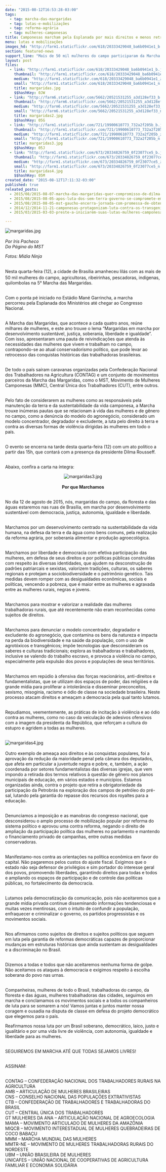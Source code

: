 ```yaml
---
date: "2015-08-12T16:53:28-03:00"
tags:
  - tag: marcha-das-margaridas
  - tag: lutas-e-mobilizações
  - tag: reforma-agrária
  - tag: mulheres-camponesas
title: Camponesas marcham pela Esplanada por mais direitos e menos retrocesso
menu: lutas e mobilizações
images_hd: "http://farm1.staticflickr.com/618/20333429048_ba6b0941e1_b.jpg"
section: featured-news
support_line: "Mais de 50 mil mulheres do campo participaram da Marcha das Margaridas, em Brasília."
layout: post
files:
  - link: "http://farm1.staticflickr.com/618/20333429048_ba6b0941e1_b.jpg"
    thumbnail: "http://farm1.staticflickr.com/618/20333429048_ba6b0941e1_t.jpg"
    medium: "http://farm1.staticflickr.com/618/20333429048_ba6b0941e1_z.jpg"
    small: "http://farm1.staticflickr.com/618/20333429048_ba6b0941e1_n.jpg"
    title: margaridas.jpg
    $$hashKey: 0JW
  - link: "http://farm6.staticflickr.com/5662/20521531255_a3d128ef33_b.jpg"
    thumbnail: "http://farm6.staticflickr.com/5662/20521531255_a3d128ef33_t.jpg"
    medium: "http://farm6.staticflickr.com/5662/20521531255_a3d128ef33_z.jpg"
    small: "http://farm6.staticflickr.com/5662/20521531255_a3d128ef33_n.jpg"
    title: margaridas2.jpg
    $$hashKey: 05G
  - link: "http://farm1.staticflickr.com/721/19900610773_732a2f205b_b.jpg"
    thumbnail: "http://farm1.staticflickr.com/721/19900610773_732a2f205b_t.jpg"
    medium: "http://farm1.staticflickr.com/721/19900610773_732a2f205b_z.jpg"
    small: "http://farm1.staticflickr.com/721/19900610773_732a2f205b_n.jpg"
    title: margaridas3.jpg
    $$hashKey: 05J
  - link: "http://farm1.staticflickr.com/673/20334826759_0f23077ce5_b.jpg"
    thumbnail: "http://farm1.staticflickr.com/673/20334826759_0f23077ce5_t.jpg"
    medium: "http://farm1.staticflickr.com/673/20334826759_0f23077ce5_z.jpg"
    small: "http://farm1.staticflickr.com/673/20334826759_0f23077ce5_n.jpg"
    title: margaridas4.jpg
    $$hashKey: 05M
created_date: "2015-08-12T17:11:32-03:00"
published: true
releated_posts:
  - 2015/08/2015-08-07-marcha-das-margaridas-quer-compromisso-de-dilma-no-combate-aos-agrotoxicos.md
  - 2015/08/2015-08-05-apos-luta-dos-sem-terra-governo-se-compromete-em-recompor-orcamento-da-reforma-agraria.md
  - 2015/08/2015-08-05-mst-gaucho-encerra-jornada-com-promessa-de-obtencao-de-terras-e-liberacao-de-creditos.md
  - 2014/12/2014-11-21-camponesas-protagonizam-luta-contra-os-transgenicos.md
  - 2015/03/2015-03-03-preste-a-iniciarem-suas-lutas-mulheres-camponesas-prometem-enfrentar-o-modelo-do-agronegocio.md

---
```

<p><img alt="margaridas.jpg" src="http://farm1.staticflickr.com/618/20333429048_ba6b0941e1_b.jpg" /><br />
<br />
<em>Por Iris Pacheco<br />
Da P&aacute;gina do MST</em></p>

<p><em>Fotos: M&iacute;dia Ninja</em></p>

<p><br />
<span style="line-height: 20.7999992370605px;">Nesta quarta-feira (12), a</span>&nbsp;cidade de Bras&iacute;lia amanheceu lil&aacute;s com as mais de 50 mil mulheres do campo, agricultoras, ribeirinhas, pescadoras, ind&iacute;genas, quilombolas na 5&deg; Marcha das Margaridas.</p>

<p><br />
Com o ponta p&eacute; iniciado&nbsp;no Est&aacute;dio Man&eacute; Garrincha, a marcha percorreu&nbsp;pela Esplanada dos Minist&eacute;rios at&eacute; chegar ao Congresso Nacional.</p>

<p><br />
A Marcha das Margaridas, que acontece a cada quatro anos, re&uacute;ne milhares de mulheres, e este ano trouxe o lema &ldquo;Margaridas em marcha por desenvolvimento sustent&aacute;vel, justi&ccedil;a, soberania, liberdade e igualdade&rdquo;. Com isso, apresentaram uma pauta de reivindica&ccedil;&otilde;es que atenda &agrave;s necessidades das mulheres que vivem e trabalham no campo, contrapondo-se&nbsp;ao atual conservadorismo pol&iacute;tico, que pode levar ao retrocesso das conquistas hist&oacute;ricas das trabalhadoras brasileiras.</p>

<p><br />
De todo o pa&iacute;s sa&iacute;ram caravanas organizadas pela Confedera&ccedil;&atilde;o Nacional dos Trabalhadores na Agricultura (CONTAG) e um&nbsp;conjunto de movimentos parceiros da Marcha das Margaridas, como o MST, Movimento de Mulheres Camponesas (MMC), Central &Uacute;nica dos Trabalhadores (CUT), entre outros.</p>

<p><br />
Pelo fato de considerarem as mulheres como as respons&aacute;veis&nbsp;pela manuten&ccedil;&atilde;o da terra e da sustentabilidade da vida camponesa, a Marcha trouxe in&uacute;meras pautas que se relacionam &agrave; vida das mulheres e de g&ecirc;nero no campo, como a den&uacute;ncia do modelo do agroneg&oacute;cio, considerado um modelo concentrador, degradador e excludente, a luta pelo direito &agrave; terra e contra as diversas formas de viol&ecirc;ncia dirigidas &agrave;s mulheres em todo o pa&iacute;s.<br />
&nbsp;</p>

<p>O evento se encerra na tarde desta quarta-feira (12) com um ato pol&iacute;tico a partir das 15h, que contar&aacute; com a presen&ccedil;a da presidente Dilma Rousseff.</p>

<p><br />
Abaixo, confira a carta na &iacute;ntegra:</p>

<p style="text-align: center;"><img alt="margaridas3.jpg" src="http://farm1.staticflickr.com/721/19900610773_732a2f205b_b.jpg" /><br />
<br />
<strong>Por que&nbsp;Marchamos</strong></p>

<p><br />
No dia 12 de agosto de 2015, n&oacute;s, margaridas do campo, da floresta e das &aacute;guas estaremos nas ruas de Bras&iacute;lia, em marcha por desenvolvimento sustent&aacute;vel com democracia, justi&ccedil;a, autonomia, igualdade e liberdade.</p>

<p><br />
Marchamos por um desenvolvimento centrado na sustentabilidade da vida humana, na defesa da terra e da &aacute;gua como bens comuns, pela realiza&ccedil;&atilde;o da reforma agr&aacute;ria, por soberania alimentar e produ&ccedil;&atilde;o agroecol&oacute;gica.</p>

<p><br />
Marchamos por liberdade e democracia com efetiva participa&ccedil;&atilde;o das mulheres, em defesa de seus direitos e por pol&iacute;ticas p&uacute;blicas constru&iacute;das com respeito &agrave;s diversas identidades, que ajudem na desconstru&ccedil;&atilde;o de padr&otilde;es patriarcais e sexistas, valorizem tradi&ccedil;&otilde;es, culturas, os saberes regionais e protejam a sociobiodiversidade e o patrim&ocirc;nio gen&eacute;tico. Tais medidas devem romper com as desigualdades econ&ocirc;micas, sociais e pol&iacute;ticas, vencendo a pobreza, que &eacute; maior entre as mulheres e agravada entre as mulheres rurais, negras e jovens.</p>

<p><br />
Marchamos para mostrar e valorizar a realidade das mulheres trabalhadoras rurais, que at&eacute; recentemente n&atilde;o eram reconhecidas como sujeitos de direitos.</p>

<p><br />
Marchamos para denunciar o modelo concentrador, degradador e excludente do agroneg&oacute;cio, que contamina os bens da natureza e impacta na perda da biodiversidade e na sa&uacute;de da popula&ccedil;&atilde;o, com o uso de agrot&oacute;xicos e transg&ecirc;nicos; imp&otilde;e tecnologias que desconsideram os saberes e culturas tradicionais; explora as trabalhadoras e trabalhadores, inclusive se valendo do trabalho escravo, e provoca a viol&ecirc;ncia no campo, especialmente pela expuls&atilde;o dos povos e popula&ccedil;&otilde;es de seus territ&oacute;rios.</p>

<p><br />
Marchamos em rep&uacute;dio &agrave; ofensiva das for&ccedil;as reacion&aacute;rios, anti-direitos e fundamentalistas, que se utilizam dos espa&ccedil;os de poder, das religi&otilde;es e da grande m&iacute;dia para proliferar a intoler&acirc;ncia e disseminar preconceitos, sexismo, misoginia, racismo e &oacute;dio de classe na sociedade brasileira. Neste processo atacam direitos e amea&ccedil;am a democracia pela qual tanto lutamos.</p>

<p><br />
Repudiamos, veementemente, as pr&aacute;ticas de incita&ccedil;&atilde;o &agrave; viol&ecirc;ncia e ao &oacute;dio contra as mulheres, como no caso da veicula&ccedil;&atilde;o de adesivos ofensivos com a imagem da presidenta da Rep&uacute;blica, que refor&ccedil;am a cultura do estupro e agridem a todas as mulheres.<br />
&nbsp;</p>

<p><img alt="margaridas4.jpg" src="http://farm1.staticflickr.com/673/20334826759_0f23077ce5_b.jpg" /><br />
<br />
Outro exemplo de amea&ccedil;a aos direitos e &agrave;s conquistas populares, foi a aprova&ccedil;&atilde;o da redu&ccedil;&atilde;o da maioridade penal pela c&acirc;mara dos deputados, que afeta em particular a juventude negra e pobre, e, tamb&eacute;m, a a&ccedil;&atilde;o coordenada por setores fundamentalistas das diversas igrejas, que vem impondo a retirada dos termos relativos &agrave; quest&atilde;o de g&ecirc;nero nos planos municipais de educa&ccedil;&atilde;o, em v&aacute;rios estados e munic&iacute;pios. Estamos organizadas ainda, contra o projeto que retira a obrigatoriedade da participa&ccedil;&atilde;o da Petrobr&aacute;s na explora&ccedil;&atilde;o dos campos de petr&oacute;leo do pr&eacute;-sal, lutando pela garantia do repasse dos recursos dos royaltes para a educa&ccedil;&atilde;o.</p>

<p><br />
Denunciamos a imposi&ccedil;&atilde;o e as manobras do congresso nacional, que desconsiderou o amplo processo de mobiliza&ccedil;&atilde;o popular por reforma do sistema pol&iacute;tico e aprovou uma contra reforma, negando o direito de amplia&ccedil;&atilde;o da participa&ccedil;&atilde;o pol&iacute;tica das mulheres no parlamento e mantendo o financiamento privado de campanhas, entre outras medidas conservadoras.</p>

<p><br />
Manifestamo-nos contra as orienta&ccedil;&otilde;es na pol&iacute;tica econ&ocirc;mica em favor do capital. N&atilde;o pagaremos pelos custos do ajuste fiscal. Exigimos que o estado n&atilde;o seja defensor de privil&eacute;gios e sim portador do interesse geral dos povos, promovendo liberdades, garantindo direitos para todas e todos e ampliando os espa&ccedil;os de participa&ccedil;&atilde;o e de controle das pol&iacute;ticas p&uacute;blicas, no fortalecimento da democracia.</p>

<p><br />
Lutamos pela democratiza&ccedil;&atilde;o da comunica&ccedil;&atilde;o, pois n&atilde;o aceitaremos que a grande m&iacute;dia privada continue disseminando informa&ccedil;&otilde;es tendenciosas e muitas vezes mentirosas, com o intuito de confundir a popula&ccedil;&atilde;o, enfraquecer e criminalizar o governo, os partidos progressistas e os movimentos sociais.</p>

<p><br />
Nos afirmamos como sujeitos de direitos e sujeitos pol&iacute;ticos que seguem em luta pela garantia de reformas democr&aacute;ticas capazes de proporcionar mudan&ccedil;as em estruturas hist&oacute;ricas que ainda sustentam as desigualdades e a discrimina&ccedil;&atilde;o no Brasil.</p>

<p><br />
Dizemos a todas e todos que n&atilde;o aceitaremos nenhuma forma de golpe. N&atilde;o aceitamos os ataques &agrave; democracia e exigimos respeito &agrave; escolha soberana do povo nas urnas.</p>

<p><br />
Companheiras, mulheres de todo o Brasil, trabalhadoras do campo, da floresta e das &aacute;guas, mulheres trabalhadoras das cidades, seguimos em marcha e conclamamos os movimentos sociais e a todos os companheiros de luta para se somarem a n&oacute;s! Vamos juntas e juntos manter nossa coragem e ousadia na disputa de classe em defesa do projeto democr&aacute;tico que elegemos para o pa&iacute;s.</p>

<p>Reafirmamos nossa luta por um Brasil soberano, democr&aacute;tico, laico, justo e igualit&aacute;rio e por uma vida livre de viol&ecirc;ncia, com autonomia, igualdade e liberdade para as mulheres.</p>

<p><br />
SEGUIREMOS EM MARCHA AT&Eacute; QUE TODAS SEJAMOS LIVRES!</p>

<p><br />
ASSINAM:</p>

<p><br />
CONTAG &ndash; CONFEDERA&Ccedil;&Atilde;O NACIONAL DOS TRABALHADORES RURAIS NA AGRICULTURA<br />
AMB &ndash; ARTICULA&Ccedil;&Atilde;O DE MULHERES BRASILEIRAS<br />
CNS &ndash; CONSELHO NACIONAL DAS POPULA&Ccedil;&Otilde;ES EXTRATIVISTAS<br />
CTB &ndash; CONFEDERA&Ccedil;&Atilde;O DE TRABALHADORES E TRABALHADORAS DO BRASIL<br />
CUT &ndash; CENTRAL &Uacute;NICA DOS TRABALHADORES<br />
GT MULHERES DA ANA &ndash; ARTICULA&Ccedil;&Atilde;O NACIONAL DE AGROECOLOGIA<br />
MAMA &ndash; MOVIMENTO ARTICULADO DE MULHERES DA AMAZ&Ocirc;NIA<br />
MIQCB &ndash; MOVIMENTO INTERESTADUAL DE MULHERES QUEBRADEIRAS DE COCO BABA&Ccedil;U<br />
MMM &ndash; MARCHA MUNDIAL DAS MULHERES<br />
MMTR-NE &ndash; MOVIMENTO DE MULHERES TRABALHADORAS RURAIS DO NORDESTE<br />
UBM &ndash; UNI&Atilde;O BRASILEIRA DE MULHERES<br />
UNICAFES &ndash; UNI&Atilde;O NACIONAL DE COOPERATIVAS DE AGRICULTURA FAMILIAR E ECONOMIA SOLID&Aacute;RIA</p>
